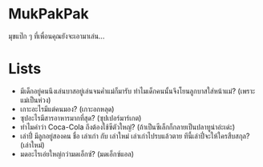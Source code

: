 # MukPakPak
มุขแป๊ก ๆ ที่เพื่อนคุณยังจะเอามาเล่น...

# Lists 
- มีเด็กอยู่คนนึงเล่นบาสอยู่เล่นจนค่ำแม่ก็มารับ ทำไมเด็กคนนั้นจึงโยนลูกบาสใส่หน้าแม่? (เพราะแม่เป็นห่วง)
- เกาะอะไรมีแต่คนมอง? (เกาะอกหลุด)
- ซุปอะไรมีสารอาหารมากที่สุด? (ซุปเปอร์มาร์เกต)
- ทำไมคำว่า Coca-Cola ถึงต้องใช้ซีตัวใหญ่? (ถ้าเป็นซีเล็กก็กลายเป็นปลาทูน่าอ่ะเด่ะ)
- เล่าปี่ มีลูกอยู่สองคน ชื่อ เล่าเก่า กับ เล่าใหม่ เล่าเก่าไปรบแล้วตาย ทีนี้เล่าปี่จะให้ใครสืบสกุล? (เล่าใหม่)
- มดอะไรเอ่ยใหญ่กว่ามดเอ็กซ์? (มดเอ็กซ์แอล)

<!-- Format : คำถาม? (คำตอบ) -->
